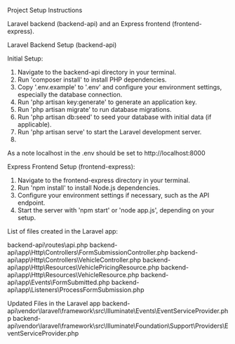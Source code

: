 Project Setup Instructions

Laravel backend (backend-api) and an Express frontend (frontend-express).

Laravel Backend Setup (backend-api)

Initial Setup:

1. Navigate to the backend-api directory in your terminal.
2. Run 'composer install' to install PHP dependencies.
3. Copy '.env.example' to '.env' and configure your environment settings, especially the database connection.
4. Run 'php artisan key:generate' to generate an application key.
5. Run 'php artisan migrate' to run database migrations.
6. Run 'php artisan db:seed' to seed your database with initial data (if applicable).
7. Run 'php artisan serve' to start the Laravel development server.
8. 

As a note localhost in the .env should be set to http://localhost:8000


Express Frontend Setup (frontend-express):

1. Navigate to the frontend-express directory in your terminal.
2. Run 'npm install' to install Node.js dependencies.
3. Configure your environment settings if necessary, such as the API endpoint.
4. Start the server with 'npm start' or 'node app.js', depending on your setup.

List of files created in the Laravel app:

backend-api\routes\api.php
backend-api\app\Http\Controllers\FormSubmissionController.php
backend-api\app\Http\Controllers\VehicleController.php
backend-api\app\Http\Resources\VehiclePricingResource.php
backend-api\app\Http\Resources\VehicleResource.php
backend-api\app\Events\FormSubmitted.php
backend-api\app\Listeners\ProcessFormSubmission.php

Updated Files in the Laravel app
backend-api\vendor\laravel\framework\src\Illuminate\Events\EventServiceProvider.php
backend-api\vendor\laravel\framework\src\Illuminate\Foundation\Support\Providers\EventServiceProvider.php
